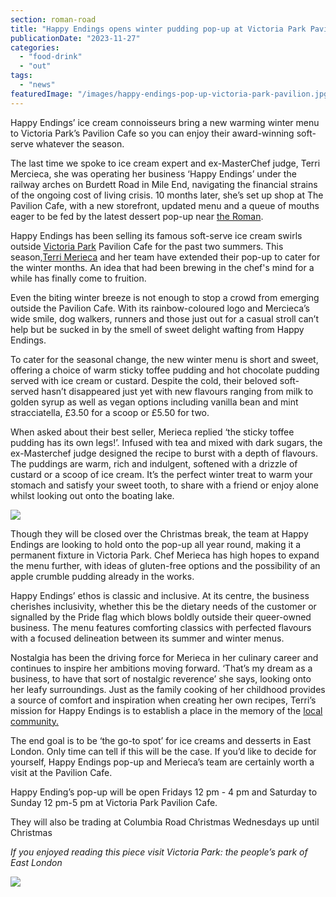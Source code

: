 ```yaml
---
section: roman-road
title: "Happy Endings opens winter pudding pop-up at Victoria Park Pavilion"
publicationDate: "2023-11-27"
categories: 
  - "food-drink"
  - "out"
tags: 
  - "news"
featuredImage: "/images/happy-endings-pop-up-victoria-park-pavilion.jpg"
---
```


Happy Endings’ ice cream connoisseurs bring a new warming winter menu to Victoria Park’s Pavilion Cafe so you can enjoy their award-winning soft-serve whatever the season.

The last time we spoke to ice cream expert and ex-MasterChef judge, Terri Mercieca, she was operating her business ‘Happy Endings’ under the railway arches on Burdett Road in Mile End, navigating the financial strains of the ongoing cost of living crisis. 10 months later, she’s set up shop at The Pavilion Cafe, with a new storefront, updated menu and a queue of mouths eager to be fed by the latest dessert pop-up near [the Roman](https://romanroadlondon.com/roman-road-market-history/). 

Happy Endings has been selling its famous soft-serve ice cream swirls outside [Victoria Park](https://romanroadlondon.com/victoria-park-snow-photos/) Pavilion Cafe for the past two summers. This season,[Terri Merieca](https://romanroadlondon.com/terri-mercieca-masterchef-lgbt-ice-cream-mile-end/) and her team have extended their pop-up to cater for the winter months. An idea that had been brewing in the chef's mind for a while has finally come to fruition. 

Even the biting winter breeze is not enough to stop a crowd from emerging outside the Pavilion Cafe. With its rainbow-coloured logo and Mercieca’s wide smile, dog walkers, runners and those just out for a casual stroll can’t help but be sucked in by the smell of sweet delight wafting from Happy Endings. 

To cater for the seasonal change, the new winter menu is short and sweet, offering a choice of warm sticky toffee pudding and hot chocolate pudding served with ice cream or custard. Despite the cold, their beloved soft-served hasn’t disappeared just yet with new flavours ranging from milk to golden syrup as well as vegan options including vanilla bean and mint stracciatella, £3.50 for a scoop or £5.50 for two. 

When asked about their best seller, Merieca replied ‘the sticky toffee pudding has its own legs!’. Infused with tea and mixed with dark sugars, the ex-Masterchef judge designed the recipe to burst with a depth of flavours. The puddings are warm, rich and indulgent, softened with a drizzle of custard or a scoop of ice cream. It’s the perfect winter treat to warm your stomach and satisfy your sweet tooth, to share with a friend or enjoy alone whilst looking out onto the boating lake.  

![](/images/victoria-park-happy-endings-pop-up-pudding-1024x683.jpg)

Though they will be closed over the Christmas break, the team at Happy Endings are looking to hold onto the pop-up all year round, making it a permanent fixture in Victoria Park. Chef Merieca has high hopes to expand the menu further, with ideas of gluten-free options and the possibility of an apple crumble pudding already in the works. 

Happy Endings’ ethos is classic and inclusive. At its centre, the business cherishes inclusivity, whether this be the dietary needs of the customer or signalled by the Pride flag which blows boldly outside their queer-owned business. The menu features comforting classics with perfected flavours with a focused delineation between its summer and winter menus.

Nostalgia has been the driving force for Merieca in her culinary career and continues to inspire her ambitions moving forward. ‘That’s my dream as a business, to have that sort of nostalgic reverence’ she says, looking onto her leafy surroundings. Just as the family cooking of her childhood provides a source of comfort and inspiration when creating her own recipes, Terri’s mission for Happy Endings is to establish a place in the memory of the [local community.](https://romanroadlondon.com/connect/) 

The end goal is to be ‘the go-to spot’ for ice creams and desserts in East London. Only time can tell if this will be the case. If you’d like to decide for yourself, Happy Endings pop-up and Merieca’s team are certainly worth a visit at the Pavilion Cafe. 

Happy Ending’s pop-up will be open Fridays 12 pm - 4 pm and Saturday to Sunday 12 pm-5 pm at Victoria Park Pavilion Cafe. 

They will also be trading at Columbia Road Christmas Wednesdays up until Christmas 

_If you enjoyed reading this piece visit Victoria Park: the people’s park of East London_

![](/images/happy-endings-terri-shea-victoria-park--1024x683.jpg)

